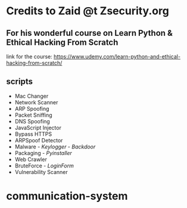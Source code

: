 # Credits to Zaid @t Zsecurity.org 
## For his wonderful course on Learn Python & Ethical Hacking From Scratch 

link for the course: https://www.udemy.com/learn-python-and-ethical-hacking-from-scratch/

## scripts
* Mac Changer
* Network Scanner
* ARP Spoofing
* Packet Sniffing
* DNS Spoofing
* JavaScript Injector
* Bypass HTTPS
* ARPSpoof Detector
* Malware - *Keylogger* - *Backdoor*
* Packaging - *Pyinstaller*
* Web Crawler
* BruteForce - *LoginForm*
* Vulnerability Scanner
# communication-system
